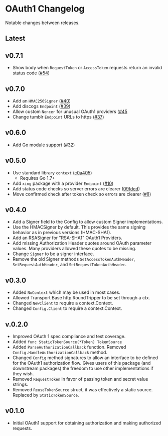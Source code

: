 # OAuth1 Changelog

Notable changes between releases.

## Latest

## v0.7.1

* Show body when `RequestToken` or `AccessToken` requests return an invalid status code ([#54](https://github.com/ikari-pl/oauth1/pull/54))

## v0.7.0

* Add an `HMAC256Signer` ([#40](https://github.com/ikari-pl/oauth1/pull/40))
* Add discogs `Endpoint` ([#39](https://github.com/ikari-pl/oauth1/pull/39))
* Allow custom `Noncer` for unusual OAuth1 providers ([#45](https://github.com/ikari-pl/oauth1/pull/45)
* Change tumblr `Endpoint` URLs to https ([#37](https://github.com/ikari-pl/oauth1/pull/37))

## v0.6.0

* Add Go module support ([#32](https://github.com/ikari-pl/oauth1/pull/32))

## v0.5.0

* Use standard library `context` ([c0a405](https://github.com/ikari-pl/oauth1/commit/c0a405baf29f5ed2616bc1ef6b778532c960aa5b))
  * Requires Go 1.7+
* Add `xing` package with a provider `Endpoint` ([#10](https://github.com/ikari-pl/oauth1/pull/10))
* Add status code checks so server errors are clearer ([09fded](https://github.com/ikari-pl/oauth1/commit/b0d5c93a5292844f3fd568893ce4e12bdcdb79ae))
* Move confirmed check after token check so errors are clearer ([#8](https://github.com/ikari-pl/oauth1/pull/8))

## v0.4.0

* Add a Signer field to the Config to allow custom Signer implementations.
* Use the HMACSigner by default. This provides the same signing behavior as in previous versions (HMAC-SHA1).
* Add an RSASigner for "RSA-SHA1" OAuth1 Providers.
* Add missing Authorization Header quotes around OAuth parameter values. Many providers allowed these quotes to be missing.
* Change `Signer` to be a signer interface.
* Remove the old Signer methods `SetAccessTokenAuthHeader`, `SetRequestAuthHeader`, and `SetRequestTokenAuthHeader`.

## v0.3.0

* Added `NoContext` which may be used in most cases.
* Allowed Transport Base http.RoundTripper to be set through a ctx.
* Changed `NewClient` to require a context.Context.
* Changed `Config.Client` to require a context.Context.

## v.0.2.0

* Improved OAuth 1 spec compliance and test coverage.
* Added `func StaticTokenSource(*Token) TokenSource`
* Added `ParseAuthorizationCallback` function. Removed `Config.HandleAuthorizationCallback` method.
* Changed `Config` method signatures to allow an interface to be defined for the OAuth1 authorization flow. Gives users of this package (and downstream packages) the freedom to use other implementations if they wish.
* Removed `RequestToken` in favor of passing token and secret value strings.
* Removed `ReuseTokenSource` struct, it was effectively a static source. Replaced by `StaticTokenSource`.

## v0.1.0

* Initial OAuth1 support for obtaining authorization and making authorized requests.

